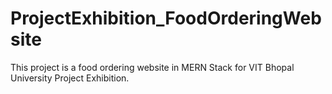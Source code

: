 # ProjectExhibition_FoodOrderingWebsite
This project is a food ordering website in MERN Stack for VIT Bhopal University Project Exhibition.
